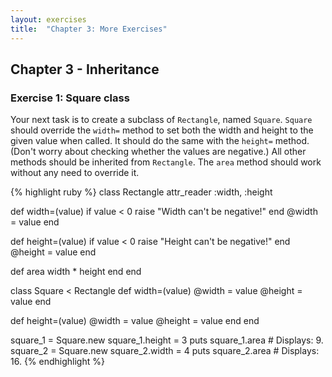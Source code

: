 ```yaml
---
layout: exercises
title:  "Chapter 3: More Exercises"
---
```


## Chapter 3 - Inheritance

### Exercise 1: Square class

Your next task is to create a subclass of `Rectangle`, named `Square`. `Square` should override the `width=` method to set both the width and height to the given value when called. It should do the same with the `height=` method. (Don't worry about checking whether the values are negative.) All other methods should be inherited from `Rectangle`. The `area` method should work without any need to override it.

{% highlight ruby %}
class Rectangle
  attr_reader :width, :height

  def width=(value)
    if value < 0
      raise "Width can't be negative!"
    end
    @width = value
  end

  def height=(value)
    if value < 0
      raise "Height can't be negative!"
    end
    @height = value
  end

  def area
    width * height
  end
end

class Square < Rectangle
  def width=(value)
    @width = value
    @height = value
  end

  def height=(value)
    @width = value
    @height = value
  end
end

square_1 = Square.new
square_1.height = 3
puts square_1.area # Displays: 9.
square_2 = Square.new
square_2.width = 4
puts square_2.area # Displays: 16.
{% endhighlight %}
